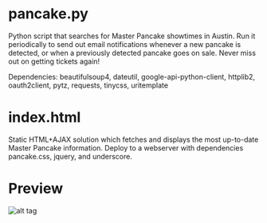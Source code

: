 pancake.py
====

Python script that searches for Master Pancake showtimes in Austin. Run it periodically to send out email notifications whenever a new pancake is detected, or when a previously detected pancake goes on sale. Never miss out on getting tickets again!

Dependencies: beautifulsoup4, dateutil, google-api-python-client, httplib2, oauth2client, pytz, requests, tinycss, uritemplate

index.html
====

Static HTML+AJAX solution which fetches and displays the most up-to-date Master Pancake information. Deploy to a webserver with dependencies pancake.css, jquery, and underscore.

Preview
====

![alt tag](http://lexicalunit.com/shares/pcake.png)
